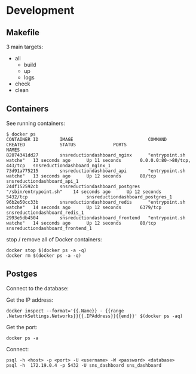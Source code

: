 # Development

## Makefile

3 main targets:
- all
  - build 
  - up 
  - logs
- check
- clean


## Containers

See running containers:
```
$ docker ps
CONTAINER ID        IMAGE                            COMMAND                  CREATED             STATUS              PORTS                         NAMES
82074341dd27        snsreductiondashboard_nginx      "entrypoint.sh watche"   13 seconds ago      Up 11 seconds       0.0.0.0:80->80/tcp, 443/tcp   snsreductiondashboard_nginx_1
73d91a775215        snsreductiondashboard_api        "entrypoint.sh watche"   13 seconds ago      Up 12 seconds       80/tcp                        snsreductiondashboard_api_1
24df152592cb        snsreductiondashboard_postgres   "/sbin/entrypoint.sh"    14 seconds ago      Up 12 seconds       5432/tcp                      snsreductiondashboard_postgres_1
96b2e50cc33b        snsreductiondashboard_redis      "entrypoint.sh watche"   14 seconds ago      Up 12 seconds       6379/tcp                      snsreductiondashboard_redis_1
2993e5db4504        snsreductiondashboard_frontend   "entrypoint.sh watche"   14 seconds ago      Up 12 seconds       80/tcp                        snsreductiondashboard_frontend_1
```

stop / remove all of Docker containers:
```
docker stop $(docker ps -a -q)
docker rm $(docker ps -a -q)
```

## Postges

Connect to the database:

Get the IP address:
```
docker inspect --format='{{.Name}} - {{range .NetworkSettings.Networks}}{{.IPAddress}}{{end}}' $(docker ps -aq)
```
Get the port:
```
docker ps -a

```
Connect:
```
psql -h <host> -p <port> -U <username> -W <password> <database>
psql -h  172.19.0.4 -p 5432 -U sns_dashboard sns_dashboard
```

